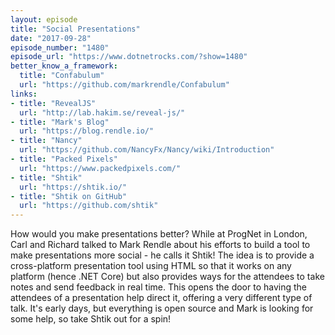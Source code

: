 ```yaml
---
layout: episode
title: "Social Presentations"
date: "2017-09-28"
episode_number: "1480"
episode_url: "https://www.dotnetrocks.com/?show=1480"
better_know_a_framework:
  title: "Confabulum"
  url: "https://github.com/markrendle/Confabulum"
links:
- title: "RevealJS"
  url: "http://lab.hakim.se/reveal-js/"
- title: "Mark's Blog"
  url: "https://blog.rendle.io/"
- title: "Nancy"
  url: "https://github.com/NancyFx/Nancy/wiki/Introduction"
- title: "Packed Pixels"
  url: "https://www.packedpixels.com/"
- title: "Shtik"
  url: "https://shtik.io/"
- title: "Shtik on GitHub"
  url: "https://github.com/shtik"
---
```


How would you make presentations better? While at ProgNet in London, Carl and Richard talked to Mark Rendle about his efforts to build a tool to make presentations more social - he calls it Shtik! The idea is to provide a cross-platform presentation tool using HTML so that it works on any platform (hence .NET Core) but also provides ways for the attendees to take notes and send feedback in real time. This opens the door to having the attendees of a presentation help direct it, offering a very different type of talk. It's early days, but everything is open source and Mark is looking for some help, so take Shtik out for a spin!
